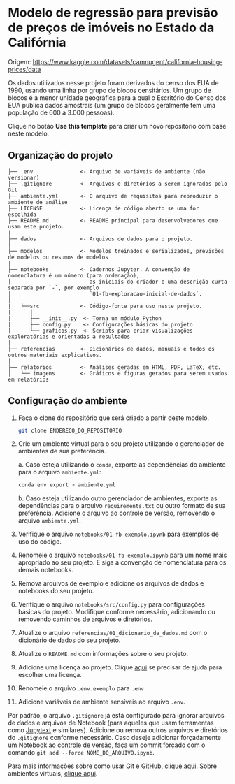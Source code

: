 # Modelo de regressão para previsão de preços de imóveis no Estado da Califórnia

Origem: https://www.kaggle.com/datasets/camnugent/california-housing-prices/data

Os dados utilizados nesse projeto foram derivados do censo dos EUA de 1990, usando uma linha por grupo
de blocos censitários. Um grupo de blocos é a menor unidade geográfica para a qual o
Escritório do Censo dos EUA publica dados amostrais (um grupo de blocos geralmente tem
uma população de 600 a 3.000 pessoas).

Clique no botão **Use this template** para criar um novo repositório com base neste modelo.

## Organização do projeto

```
├── .env               <- Arquivo de variáveis de ambiente (não versionar)
├── .gitignore         <- Arquivos e diretórios a serem ignorados pelo Git
├── ambiente.yml       <- O arquivo de requisitos para reproduzir o ambiente de análise
├── LICENSE            <- Licença de código aberto se uma for escolhida
├── README.md          <- README principal para desenvolvedores que usam este projeto.
|
├── dados              <- Arquivos de dados para o projeto.
|
├── modelos            <- Modelos treinados e serializados, previsões de modelos ou resumos de modelos
|
├── notebooks          <- Cadernos Jupyter. A convenção de nomenclatura é um número (para ordenação),
│                         as iniciais do criador e uma descrição curta separada por `-`, por exemplo
│                         `01-fb-exploracao-inicial-de-dados`.
│
|   └──src             <- Código-fonte para uso neste projeto.
|      │
|      ├── __init__.py  <- Torna um módulo Python
|      ├── config.py    <- Configurações básicas do projeto
|      └── graficos.py  <- Scripts para criar visualizações exploratórias e orientadas a resultados
|
├── referencias        <- Dicionários de dados, manuais e todos os outros materiais explicativos.
|
├── relatorios         <- Análises geradas em HTML, PDF, LaTeX, etc.
│   └── imagens        <- Gráficos e figuras gerados para serem usados em relatórios
```

## Configuração do ambiente

1. Faça o clone do repositório que será criado a partir deste modelo.

    ```bash
    git clone ENDERECO_DO_REPOSITORIO
    ```

2. Crie um ambiente virtual para o seu projeto utilizando o gerenciador de ambientes de sua preferência.

    a. Caso esteja utilizando o `conda`, exporte as dependências do ambiente para o arquivo `ambiente.yml`:

      ```bash
      conda env export > ambiente.yml
      ```

    b. Caso esteja utilizando outro gerenciador de ambientes, exporte as dependências
    para o arquivo `requirements.txt` ou outro formato de sua preferência. Adicione o
    arquivo ao controle de versão, removendo o arquivo `ambiente.yml`.

3. Verifique o arquivo `notebooks/01-fb-exemplo.ipynb` para exemplos
de uso do código.
4. Renomeie o arquivo `notebooks/01-fb-exemplo.ipynb` para um nome
mais apropriado ao seu projeto. E siga a convenção de nomenclatura para os demais
notebooks.
5. Remova arquivos de exemplo e adicione os arquivos de dados e notebooks do seu
projeto.
6. Verifique o arquivo `notebooks/src/config.py` para configurações básicas do projeto.
Modifique conforme necessário, adicionando ou removendo caminhos de arquivos e
diretórios.
7. Atualize o arquivo `referencias/01_dicionario_de_dados.md` com o dicionário de dados
do seu projeto.
8. Atualize o `README.md` com informações sobre o seu projeto.
9. Adicione uma licença ao projeto. Clique
[aqui](https://docs.github.com/pt/repositories/managing-your-repositorys-settings-and-features/customizing-your-repository/licensing-a-repository)
se precisar de ajuda para escolher uma licença.
10. Renomeie o arquivo `.env.exemplo` para `.env`
11. Adicione variáveis de ambiente sensíveis ao arquivo `.env`.

Por padrão, o arquivo `.gitignore` já está configurado para ignorar arquivos de dados e
arquivos de Notebook (para aqueles que usam ferramentas como
[Jupytext](https://jupytext.readthedocs.io/en/latest/) e similares). Adicione ou remova
outros arquivos e diretórios do `.gitignore` conforme necessário. Caso deseje adicionar
forçadamente um Notebook ao controle de versão, faça um commit forçado com o
comando `git add --force NOME_DO_ARQUIVO.ipynb`.

Para mais informações sobre como usar Git e GitHub, [clique aqui](https://cienciaprogramada.com.br/2021/09/guia-definitivo-git-github/). Sobre ambientes virtuais, [clique aqui](https://cienciaprogramada.com.br/2020/08/ambiente-virtual-projeto-python/).
